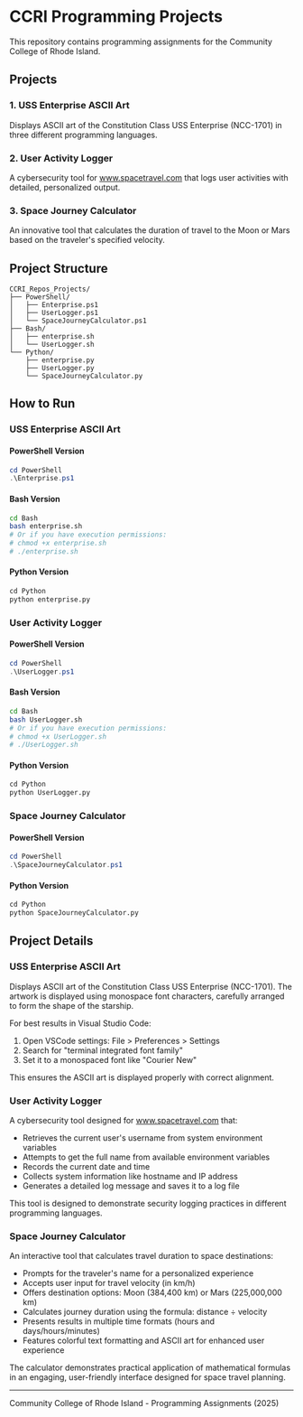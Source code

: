 # CCRI Programming Projects

This repository contains programming assignments for the Community College of Rhode Island.

## Projects

### 1. USS Enterprise ASCII Art
Displays ASCII art of the Constitution Class USS Enterprise (NCC-1701) in three different programming languages.

### 2. User Activity Logger
A cybersecurity tool for www.spacetravel.com that logs user activities with detailed, personalized output.

### 3. Space Journey Calculator
An innovative tool that calculates the duration of travel to the Moon or Mars based on the traveler's specified velocity.

## Project Structure

```
CCRI_Repos_Projects/
├── PowerShell/
│   ├── Enterprise.ps1
│   ├── UserLogger.ps1
│   └── SpaceJourneyCalculator.ps1
├── Bash/
│   ├── enterprise.sh
│   └── UserLogger.sh
└── Python/
    ├── enterprise.py
    ├── UserLogger.py
    └── SpaceJourneyCalculator.py
```

## How to Run

### USS Enterprise ASCII Art

#### PowerShell Version
```powershell
cd PowerShell
.\Enterprise.ps1
```

#### Bash Version
```bash
cd Bash
bash enterprise.sh
# Or if you have execution permissions:
# chmod +x enterprise.sh
# ./enterprise.sh
```

#### Python Version
```python
cd Python
python enterprise.py
```

### User Activity Logger

#### PowerShell Version
```powershell
cd PowerShell
.\UserLogger.ps1
```

#### Bash Version
```bash
cd Bash
bash UserLogger.sh
# Or if you have execution permissions:
# chmod +x UserLogger.sh
# ./UserLogger.sh
```

#### Python Version
```python
cd Python
python UserLogger.py
```

### Space Journey Calculator

#### PowerShell Version
```powershell
cd PowerShell
.\SpaceJourneyCalculator.ps1
```

#### Python Version
```python
cd Python
python SpaceJourneyCalculator.py
```

## Project Details

### USS Enterprise ASCII Art
Displays ASCII art of the Constitution Class USS Enterprise (NCC-1701). The artwork is displayed using monospace font characters, carefully arranged to form the shape of the starship.

For best results in Visual Studio Code:
1. Open VSCode settings: File > Preferences > Settings
2. Search for "terminal integrated font family"
3. Set it to a monospaced font like "Courier New"

This ensures the ASCII art is displayed properly with correct alignment.

### User Activity Logger
A cybersecurity tool designed for www.spacetravel.com that:

- Retrieves the current user's username from system environment variables
- Attempts to get the full name from available environment variables
- Records the current date and time
- Collects system information like hostname and IP address
- Generates a detailed log message and saves it to a log file

This tool is designed to demonstrate security logging practices in different programming languages.

### Space Journey Calculator
An interactive tool that calculates travel duration to space destinations:

- Prompts for the traveler's name for a personalized experience
- Accepts user input for travel velocity (in km/h)
- Offers destination options: Moon (384,400 km) or Mars (225,000,000 km)
- Calculates journey duration using the formula: distance ÷ velocity
- Presents results in multiple time formats (hours and days/hours/minutes)
- Features colorful text formatting and ASCII art for enhanced user experience

The calculator demonstrates practical application of mathematical formulas in an engaging, user-friendly interface designed for space travel planning.

---

Community College of Rhode Island - Programming Assignments (2025)
